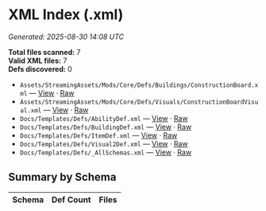 # XML Index (.xml)

_Generated: 2025-08-30 14:08 UTC_

**Total files scanned:** 7  
**Valid XML files:** 7  
**Defs discovered:** 0  

- `Assets/StreamingAssets/Mods/Core/Defs/Buildings/ConstructionBoard.xml` — [View](https://github.com/Natangry/FantasyColony/blob/main/Assets/StreamingAssets/Mods/Core/Defs/Buildings/ConstructionBoard.xml) · [Raw](https://raw.githubusercontent.com/Natangry/FantasyColony/main/Assets/StreamingAssets/Mods/Core/Defs/Buildings/ConstructionBoard.xml)
- `Assets/StreamingAssets/Mods/Core/Defs/Visuals/ConstructionBoardVisual.xml` — [View](https://github.com/Natangry/FantasyColony/blob/main/Assets/StreamingAssets/Mods/Core/Defs/Visuals/ConstructionBoardVisual.xml) · [Raw](https://raw.githubusercontent.com/Natangry/FantasyColony/main/Assets/StreamingAssets/Mods/Core/Defs/Visuals/ConstructionBoardVisual.xml)
- `Docs/Templates/Defs/AbilityDef.xml` — [View](https://github.com/Natangry/FantasyColony/blob/main/Docs/Templates/Defs/AbilityDef.xml) · [Raw](https://raw.githubusercontent.com/Natangry/FantasyColony/main/Docs/Templates/Defs/AbilityDef.xml)
- `Docs/Templates/Defs/BuildingDef.xml` — [View](https://github.com/Natangry/FantasyColony/blob/main/Docs/Templates/Defs/BuildingDef.xml) · [Raw](https://raw.githubusercontent.com/Natangry/FantasyColony/main/Docs/Templates/Defs/BuildingDef.xml)
- `Docs/Templates/Defs/ItemDef.xml` — [View](https://github.com/Natangry/FantasyColony/blob/main/Docs/Templates/Defs/ItemDef.xml) · [Raw](https://raw.githubusercontent.com/Natangry/FantasyColony/main/Docs/Templates/Defs/ItemDef.xml)
- `Docs/Templates/Defs/Visual2Def.xml` — [View](https://github.com/Natangry/FantasyColony/blob/main/Docs/Templates/Defs/Visual2Def.xml) · [Raw](https://raw.githubusercontent.com/Natangry/FantasyColony/main/Docs/Templates/Defs/Visual2Def.xml)
- `Docs/Templates/Defs/_AllSchemas.xml` — [View](https://github.com/Natangry/FantasyColony/blob/main/Docs/Templates/Defs/_AllSchemas.xml) · [Raw](https://raw.githubusercontent.com/Natangry/FantasyColony/main/Docs/Templates/Defs/_AllSchemas.xml)

## Summary by Schema

| Schema | Def Count | Files |
|---|---:|---|

